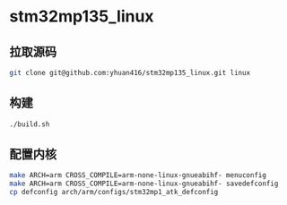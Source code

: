# stm32mp135_linux

## 拉取源码

``` sh
git clone git@github.com:yhuan416/stm32mp135_linux.git linux
```

## 构建

``` sh
./build.sh
```

## 配置内核

``` sh
make ARCH=arm CROSS_COMPILE=arm-none-linux-gnueabihf- menuconfig
make ARCH=arm CROSS_COMPILE=arm-none-linux-gnueabihf- savedefconfig
cp defconfig arch/arm/configs/stm32mp1_atk_defconfig
```
